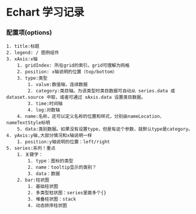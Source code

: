 # Echart 学习记录

### 配置项(options)

	1. title:标题
	2. legend: / 图例组件
	3. xAxis:x轴
      	1. gridIndex: 所在grid的索引。grid可理解为网格
      	2. position: x轴说明的位置（top/bottom）
      	3. type:类型
         	1. value:数值轴，连续数据
         	2. category:类目轴。为该类型时类目数据可自动从 series.data 或 dataset.source 中取，或者可通过 xAxis.data 设置类目数据。
         	3. time:时间轴
         	4. log:对数轴
      	4. name:名称，还可以定义名称的位置和样式，分别由nameLocation、nameTextStyle标明
      	5. data:类别数据。如果没有设置type，但是有这个参数，就默认type是category。
	4. yAxis:y轴,大部分情况和x轴说明一样
      	1. position:y轴说明的位置：left/right
	5. series:系列！重点
      	1. 关键字：
         	1. type：图标的类型
         	2. name：tooltip显示的类别？
         	3. data：数据
      	2. bar:柱状图
         	1. 基础柱状图
         	2. 多类型柱状图：series里面多个{}
         	3. 堆叠柱状图：stack
         	4. 动态排序柱状图
				